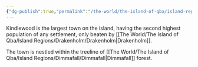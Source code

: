 ```yaml
---
{"dg-publish":true,"permalink":"/the-world/the-island-of-qba/island-regions/dimmafall/settlements/kindlewood/"}
---
```


Kindlewood is the largest town on the island, having the second highest population of any settlement, only beaten by [[The World/The Island of Qba/Island Regions/Drakenholm/Drakenholm\|Drakenholm]].

The town is nestled within the treeline of [[The World/The Island of Qba/Island Regions/Dimmafall/Dimmafall\|Dimmafall]] forest.